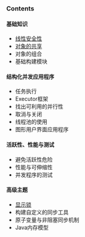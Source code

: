 ### Contents

#### 基础知识

+ [线性安全性](Chap2.线性安全性.md)
+ [对象的共享](Chap3-对象的共享.md)
+ 对象的组合
+ 基础构建模块

#### 结构化并发应用程序

+ 任务执行
+ Executor框架
+ 找出可利用的并行性
+ 取消与关闭
+ 线程池的使用
+ 图形用户界面应用程序

#### 活跃性、性能与测试

+ 避免活跃性危险
+ 性能与可伸缩性
+ 并发程序的测试

#### 高级主题

+ [显示锁](Chap13-显示锁.md)
+ 构建自定义的同步工具
+ 原子变量与非阻塞同步机制
+ Java内存模型